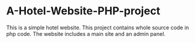 # A-Hotel-Website-PHP-project
This is a simple hotel website. This project contains whole source code in php code. The website includes a main site and an admin panel.
